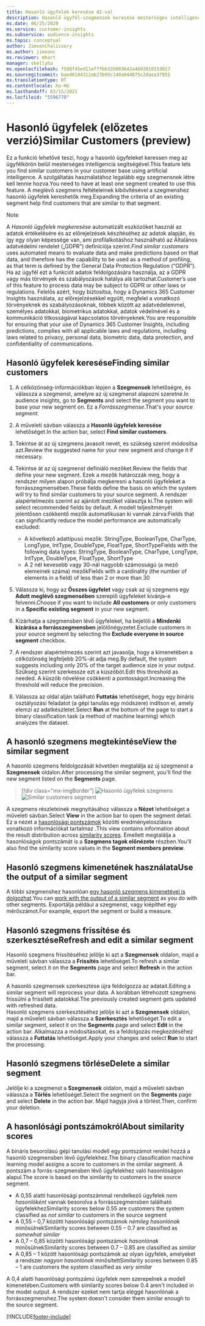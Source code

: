 ```yaml
---
title: Hasonló ügyfelek keresése AI-val
description: Hasonló ügyfél-szegmensek keresése mesterséges intelligenciával.
ms.date: 06/25/2020
ms.service: customer-insights
ms.subservice: audience-insights
ms.topic: conceptual
author: JimsonChalissery
ms.author: jimsonc
ms.reviewer: mhart
manager: shellyha
ms.openlocfilehash: f588f45ed11efffbb335003642a4b92810153017
ms.sourcegitcommit: bae40184312ab27b95c140a044875c2daea37951
ms.translationtype: HT
ms.contentlocale: hu-HU
ms.lasthandoff: 03/15/2021
ms.locfileid: "5596778"
---
```

# <a name="similar-customers-preview"></a><span data-ttu-id="203fd-103">Hasonló ügyfelek (előzetes verzió)</span><span class="sxs-lookup"><span data-stu-id="203fd-103">Similar Customers (preview)</span></span>

<span data-ttu-id="203fd-104">Ez a funkció lehetővé teszi, hogy a hasonló ügyfeleket keressen meg az ügyfélkörön belül mesterséges intelligencia segítségével.</span><span class="sxs-lookup"><span data-stu-id="203fd-104">This feature lets you find similar customers in your customer base using artificial intelligence.</span></span> <span data-ttu-id="203fd-105">A szolgáltatás használatához legalább egy szegmensnek létre kell lennie hozva.</span><span class="sxs-lookup"><span data-stu-id="203fd-105">You need to have at least one segment created to use this feature.</span></span> <span data-ttu-id="203fd-106">A meglévő szegmens feltételeinek kibővítésével a szegmenshez hasonló ügyfelek kereshetők meg.</span><span class="sxs-lookup"><span data-stu-id="203fd-106">Expanding the criteria of an existing segment help find customers that are similar to that segment.</span></span>

> [!NOTE]
> <span data-ttu-id="203fd-107">A *Hasonló ügyfelek megkeresése* automatizált eszközöket használ az adatok értékelésére és az előrejelzések készítéséhez az adatok alapján, és így egy olyan képessége van, ami profilalkotáshoz használható az Általános adatvédelmi rendelet („GDPR”) definíciója szerint.</span><span class="sxs-lookup"><span data-stu-id="203fd-107">*Find similar customers* uses automated means to evaluate data and make predictions based on that data, and therefore has the capability to be used as a method of profiling, as that term is defined by the General Data Protection Regulation (“GDPR”).</span></span> <span data-ttu-id="203fd-108">Ha az ügyfél ezt a funkciót adatok feldolgozására használja, az a GDPR vagy más törvények és szabályozások hatálya alá tartozhat.</span><span class="sxs-lookup"><span data-stu-id="203fd-108">Customer’s use of this feature to process data may be subject to GDPR or other laws or regulations.</span></span> <span data-ttu-id="203fd-109">Felelős azért, hogy biztosítsa, hogy a Dynamics 365 Customer Insights használata, az előrejelzésekkel együtt, megfelel a vonatkozó törvényeknek és szabályozásoknak, többek között az adatvédelemmel, személyes adatokkal, biometrikus adatokkal, adatok védelmével és a kommunikáció titkosságával kapcsolatos törvényeknek.</span><span class="sxs-lookup"><span data-stu-id="203fd-109">You are responsible for ensuring that your use of Dynamics 365 Customer Insights, including predictions, complies with all applicable laws and regulations, including laws related to privacy, personal data, biometric data, data protection, and confidentiality of communications.</span></span>

## <a name="finding-similar-customers"></a><span data-ttu-id="203fd-110">Hasonló ügyfelek keresése</span><span class="sxs-lookup"><span data-stu-id="203fd-110">Finding similar customers</span></span>

1. <span data-ttu-id="203fd-111">A célközönség-információkban lépjen a **Szegmensek** lehetőségre, és válassza a szegmenst, amelyre az új szegmenst alapozni szeretné.</span><span class="sxs-lookup"><span data-stu-id="203fd-111">In audience insights, go to **Segments** and select the segment you want to base your new segment on.</span></span> <span data-ttu-id="203fd-112">Ez a *Forrásszegmense*.</span><span class="sxs-lookup"><span data-stu-id="203fd-112">That's your *source segment*.</span></span>

1. <span data-ttu-id="203fd-113">A műveleti sávban válassza a **Hasonló ügyfelek keresése** lehetőséget.</span><span class="sxs-lookup"><span data-stu-id="203fd-113">In the action bar, select **Find similar customers**.</span></span>

1. <span data-ttu-id="203fd-114">Tekintse át az új szegmens javasolt nevét, és szükség szerint módosítsa azt.</span><span class="sxs-lookup"><span data-stu-id="203fd-114">Review the suggested name for your new segment and change it if necessary.</span></span>

1. <span data-ttu-id="203fd-115">Tekintse át az új szegmenst definiáló mezőket.</span><span class="sxs-lookup"><span data-stu-id="203fd-115">Review the fields that define your new segment.</span></span> <span data-ttu-id="203fd-116">Ezek a mezők határozzák meg, hogy a rendszer milyen alapon próbálja megkeresni a hasonló ügyfeleket a forrásszegmensében.</span><span class="sxs-lookup"><span data-stu-id="203fd-116">These fields define the basis on which the system will try to find similar customers to your source segment.</span></span> <span data-ttu-id="203fd-117">A rendszer alapértelmezés szerint az ajánlott mezőket választja ki.</span><span class="sxs-lookup"><span data-stu-id="203fd-117">The system will select recommended fields by default.</span></span>
  <span data-ttu-id="203fd-118">A modell teljesítményét jelentősen csökkentő mezők automatikusan ki vannak zárva:</span><span class="sxs-lookup"><span data-stu-id="203fd-118">Fields that can significantly reduce the model performance are automatically excluded:</span></span>
  
   - <span data-ttu-id="203fd-119">A következő adattípusú mezők: StringType, BooleanType, CharType, LongType, IntType, DoubleType, FloatType, ShortType</span><span class="sxs-lookup"><span data-stu-id="203fd-119">Fields with the following data types: StringType, BooleanType, CharType, LongType, IntType, DoubleType, FloatType, ShortType</span></span>
   - <span data-ttu-id="203fd-120">A 2 nél kevesebb vagy 30-nál nagyobb számosságú (a mező elemeinek száma) mezők</span><span class="sxs-lookup"><span data-stu-id="203fd-120">Fields with a cardinality (the number of elements in a field) of less than 2 or more than 30</span></span>

1. <span data-ttu-id="203fd-121">Válassza ki, hogy az **Összes ügyfelet** vagy csak az új szegmens egy **Adott meglévő szegmensében** szereplő ügyfeleket kívánja-e felvenni.</span><span class="sxs-lookup"><span data-stu-id="203fd-121">Choose if you want to include **All customers** or only customers in a **Specific existing segment** in your new segment.</span></span>

1. <span data-ttu-id="203fd-122">Kizárhatja a szegmensben lévő ügyfeleket, ha bejelöli a **Mindenki kizárása a forrásszegmensben** jelölőnégyzetet.</span><span class="sxs-lookup"><span data-stu-id="203fd-122">Exclude customers in your source segment by selecting the **Exclude everyone in source segment** checkbox.</span></span>

1. <span data-ttu-id="203fd-123">A rendszer alapértelmezés szerint azt javasolja, hogy a kimenetében a célközönség legfeljebb 20%-át adja meg.</span><span class="sxs-lookup"><span data-stu-id="203fd-123">By default, the system suggests including only 20% of the target audience size in your output.</span></span> <span data-ttu-id="203fd-124">Szükség szerint szerkessze ezt a küszöböt.</span><span class="sxs-lookup"><span data-stu-id="203fd-124">Edit this threshold as needed.</span></span> <span data-ttu-id="203fd-125">A küszöb növelése csökkenti a pontosságot.</span><span class="sxs-lookup"><span data-stu-id="203fd-125">Increasing the threshold will reduce the precision.</span></span>

1. <span data-ttu-id="203fd-126">Válassza az oldal alján található **Futtatás** lehetőséget, hogy egy bináris osztályozási feladatot (a gépi tanulás egy módszere) indítson el, amely elemzi az adatkészletet.</span><span class="sxs-lookup"><span data-stu-id="203fd-126">Select **Run** at the bottom of the page to start a binary classification task (a method of machine learning) which analyzes the dataset.</span></span>

## <a name="view-the-similar-segment"></a><span data-ttu-id="203fd-127">A hasonló szegmens megtekintése</span><span class="sxs-lookup"><span data-stu-id="203fd-127">View the similar segment</span></span>

<span data-ttu-id="203fd-128">A hasonló szegmens feldolgozását követően megtalálja az új szegmenst a **Szegmensek** oldalon.</span><span class="sxs-lookup"><span data-stu-id="203fd-128">After processing the similar segment, you'll find the new segment listed on the **Segments** page.</span></span>

> [!div class="mx-imgBorder"]
> <span data-ttu-id="203fd-129">![Hasonló ügyfelek szegmens](media/expanded-segment.png "Hasonló ügyfelek szegmens")</span><span class="sxs-lookup"><span data-stu-id="203fd-129">![Similar customers segment](media/expanded-segment.png "Similar customers segment")</span></span>

<span data-ttu-id="203fd-130">A szegmens részleteinek megnyitásához válassza a **Nézet** lehetőséget a műveleti sávban.</span><span class="sxs-lookup"><span data-stu-id="203fd-130">Select **View** in the action bar to open the segment detail.</span></span> <span data-ttu-id="203fd-131">Ez a nézet a [hasonlósági pontszámok](#about-similarity-scores) közötti eredményeloszlásra vonatkozó információkat tartalmaz .</span><span class="sxs-lookup"><span data-stu-id="203fd-131">This view contains information about the result distribution across [similarity scores](#about-similarity-scores).</span></span> <span data-ttu-id="203fd-132">Emellett megtalálja a hasonlóságok pontszámát is a **Szegmens tagok előnézete** részben.</span><span class="sxs-lookup"><span data-stu-id="203fd-132">You'll also find the similarity score values in the **Segment members preview**.</span></span>

## <a name="use-the-output-of-a-similar-segment"></a><span data-ttu-id="203fd-133">Hasonló szegmens kimenetének használata</span><span class="sxs-lookup"><span data-stu-id="203fd-133">Use the output of a similar segment</span></span>

<span data-ttu-id="203fd-134">A többi szegmenshez hasonlóan [egy hasonló szegmens kimenetével is dolgozhat](segments.md).</span><span class="sxs-lookup"><span data-stu-id="203fd-134">You can [work with the output of a similar segment](segments.md) as you do with other segments.</span></span> <span data-ttu-id="203fd-135">Exportálja például a szegmenst, vagy kiépíthet egy mérőszámot.</span><span class="sxs-lookup"><span data-stu-id="203fd-135">For example, export the segment or build a measure.</span></span>

## <a name="refresh-and-edit-a-similar-segment"></a><span data-ttu-id="203fd-136">Hasonló szegmens frissítése és szerkesztése</span><span class="sxs-lookup"><span data-stu-id="203fd-136">Refresh and edit a similar segment</span></span>

<span data-ttu-id="203fd-137">Hasonló szegmens frissítéséhez jelölje ki azt a **Szegmensek** oldalon, majd a műveleti sávban válassza a **Frissítés** lehetőséget.</span><span class="sxs-lookup"><span data-stu-id="203fd-137">To refresh a similar segment, select it on the **Segments** page and select **Refresh** in the action bar.</span></span>

<span data-ttu-id="203fd-138">A hasonló szegmensek szerkesztése újra feldolgozza az adatait.</span><span class="sxs-lookup"><span data-stu-id="203fd-138">Editing a similar segment will reprocess your data.</span></span> <span data-ttu-id="203fd-139">A korábban létrehozott szegmens frissülni a frissített adatokkal.</span><span class="sxs-lookup"><span data-stu-id="203fd-139">The previously created segment gets updated with refreshed data.</span></span>    
<span data-ttu-id="203fd-140">Hasonló szegmens szerkesztéséhez jelölje ki azt a **Szegmensek** oldalon, majd a műveleti sávban válassza a **Szerkesztés** lehetőséget.</span><span class="sxs-lookup"><span data-stu-id="203fd-140">To edit a similar segment, select it on the **Segments** page and select **Edit** in the action bar.</span></span> <span data-ttu-id="203fd-141">Alkalmazza a módosításokat, és a feldolgozás megkezdéséhez válassza a **Futtatás** lehetőséget.</span><span class="sxs-lookup"><span data-stu-id="203fd-141">Apply your changes and select **Run** to start the processing.</span></span>

## <a name="delete-a-similar-segment"></a><span data-ttu-id="203fd-142">Hasonló szegmens törlése</span><span class="sxs-lookup"><span data-stu-id="203fd-142">Delete a similar segment</span></span>

<span data-ttu-id="203fd-143">Jelölje ki a szegmenst a **Szegmensek** oldalon, majd a műveleti sávban válassza a **Törlés** lehetőséget.</span><span class="sxs-lookup"><span data-stu-id="203fd-143">Select the segment on the **Segments** page and select **Delete** in the action bar.</span></span> <span data-ttu-id="203fd-144">Majd hagyja jóvá a törlést.</span><span class="sxs-lookup"><span data-stu-id="203fd-144">Then, confirm your deletion.</span></span>

## <a name="about-similarity-scores"></a><span data-ttu-id="203fd-145">A hasonlósági pontszámokról</span><span class="sxs-lookup"><span data-stu-id="203fd-145">About similarity scores</span></span>

<span data-ttu-id="203fd-146">A bináris besorolású gépi tanulási modell egy pontszámot rendel hozzá a hasonló szegmensben lévő ügyfelekhez.</span><span class="sxs-lookup"><span data-stu-id="203fd-146">The binary classification machine learning model assigns a score to customers in the similar segment.</span></span> <span data-ttu-id="203fd-147">A pontszám a forrás-szegmensben lévő ügyfelekhez való hasonlóságon alapul.</span><span class="sxs-lookup"><span data-stu-id="203fd-147">The score is based on the similarity to customers in the source segment.</span></span>

- <span data-ttu-id="203fd-148">A 0,55 alatti hasonlósági pontszámmal rendelkező ügyfelek *nem hasonlóként* vannak besorolva a forrásszegmensben található ügyfelekhez</span><span class="sxs-lookup"><span data-stu-id="203fd-148">Similarity scores below 0.55 are customers the system classified as *not similar* to customers in the source segment</span></span>
- <span data-ttu-id="203fd-149">A 0,55 – 0,7 közötti hasonlósági pontszámok *némileg hasonlónak* minősülnek</span><span class="sxs-lookup"><span data-stu-id="203fd-149">Similarity scores between 0.55 – 0.7 are classified as *somewhat similar*</span></span>
- <span data-ttu-id="203fd-150">A 0,7 – 0,85 közötti hasonlósági pontszámok *hasonlónak* minősülnek</span><span class="sxs-lookup"><span data-stu-id="203fd-150">Similarity scores between 0.7 – 0.85 are classified as *similar*</span></span>
- <span data-ttu-id="203fd-151">A 0,85 – 1 között hasonlósági pontszámok az olyan ügyfelek, amelyeket a rendszer *nagyon hasonlónak* minősített</span><span class="sxs-lookup"><span data-stu-id="203fd-151">Similarity scores between 0.85 – 1 are customers the system classified as *very similar*</span></span>

<span data-ttu-id="203fd-152">A 0,4 alatti hasonlósági pontszámú ügyfelek nem szerepelnek a modell kimenetében.</span><span class="sxs-lookup"><span data-stu-id="203fd-152">Customers with similarity scores below 0.4 aren't included in the model output.</span></span> <span data-ttu-id="203fd-153">A rendszer ezeket nem tartja eléggé hasonlónak a forrásszegmenshez.</span><span class="sxs-lookup"><span data-stu-id="203fd-153">The system doesn't consider them similar enough to the source segment.</span></span>


[!INCLUDE[footer-include](../includes/footer-banner.md)]